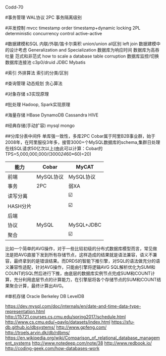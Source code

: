 Codd-70

#事务管理 
WAL协议
2PC
事务隔离级别

#并发控制
mvcc
timestamp order
timestamp+dynamic locking
2PL
deterministic concurrency control
active-active

#数据建模和SQL
内联/外联/笛卡尔乘积
union/union all区别
left join
数据建模中的设计考虑
Generalization and Specialization
数据库为响应时间
数据库为高吞吐量
范式和非范式
how to scale a database
table corruption
数据库监控/切换
数据库连接池
c3p0/druid
JDBC
Mybatis

#索引
外排算法
索引的分类/区别

#查询管理
动态规划
贪心算法



#对象存储
s3实现原理

#批处理
Hadoop, Spark实现原理

#海量存储
HBase
DynamoDB
Cassandra
HIVE

#经典存储(手动扩容)
mysql
mongo

##分库分表中间件
单库强一致性，多库2PC
Cobar属于阿里B2B事业群，始于2008年，在阿里服役3年多，接管3000+个MySQL数据库的schema,集群日处理在线SQL请求50亿次以上(由此可以计算：Cobar的TPS=5,000,000,000/(3000*24*60*60)=20)

|能力|Cobar|MyCAT|
| ---- | ---- | ---- |
|前端|MySQL协议|MySQL协议|
|事务|2PC|弱XA|
|读写分离||:ballot_box_with_check:|
|HASH分片||:ballot_box_with_check:|
|后端|||
|协议|MySQL|MySQL+JDBC|
|聚合||:ballot_box_with_check:|

比如一个简单的AVG操作，对于一些比较初级的分布式数据库模型而言，常见做法是把AVG直接下发到所有存储节点，这样造成的结果就是语法兼容，语义不兼容，最终拿到的是错误结果。而DRDS的智能下推引擎，对SQL的语法做充分的语义兼容性适配，针对AVG操作，只能由引擎将逻辑AVG SQL解析优化为SUM和COUNT的SQL然后进行下推，由底层的数据库实例节点完成SUM和COUNT计算，充分利用底层节点的计算能力，在引擎层将各个存储节点的SUM和COUNT结果聚合计算，最终计算出AVG。

#单机存储
Oracle Berkeley DB
LevelDB

https://dev.mysql.com/doc/internals/en/date-and-time-data-type-representation.html
http://15721.courses.cs.cmu.edu/spring2017/schedule.html
http://www.cs.cmu.edu/~pavlo/datasets/index.html
https://sfu-db.github.io/dbsystems/
http://www.gpfeng.com/
http://troels.arvin.dk/db/rdbms/
https://en.wikipedia.org/wiki/Comparison_of_relational_database_management_systems
http://www.notedeep.com/note/38
http://www.redbook.io/
http://coding-geek.com/how-databases-work

